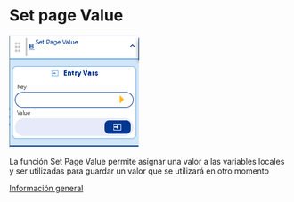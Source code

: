 # Set page Value

![](../../../../.gitbook/assets/image%20%28416%29.png)

La función Set Page Value permite asignar una valor a las variables locales y ser utilizadas para guardar un valor que se utilizará en otro momento

[Información general](https://docs.apphive.io/reference/funciones/informacion-general-de-las-funciones)


